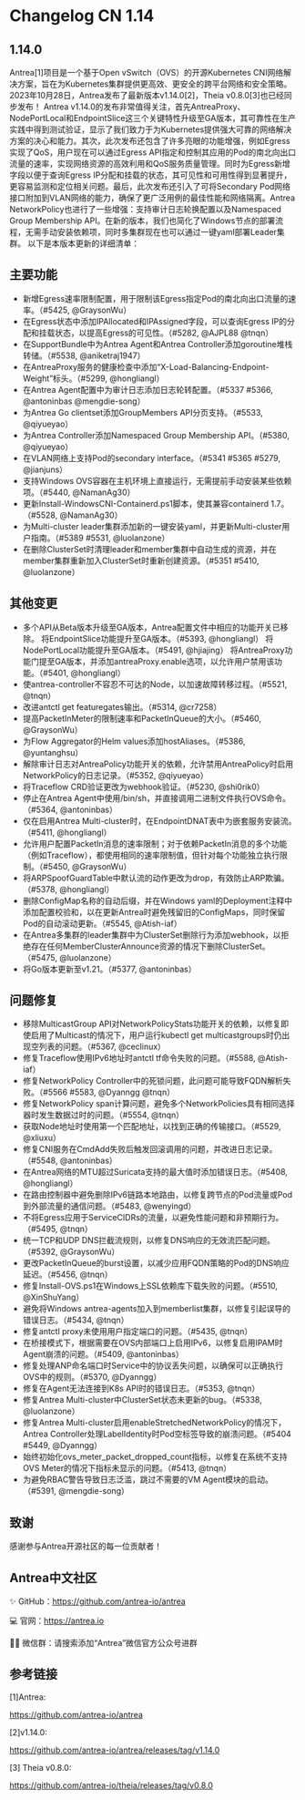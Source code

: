 # Changelog CN 1.14

## 1.14.0

Antrea[1]项目是一个基于Open vSwitch（OVS）的开源Kubernetes CNI网络解决方案，旨在为Kubernetes集群提供更高效、更安全的跨平台网络和安全策略。
2023年10月28日，Antrea发布了最新版本v1.14.0[2]，Theia v0.8.0[3]也已经同步发布！
Antrea v1.14.0的发布非常值得关注，首先AntreaProxy、NodePortLocal和EndpointSlice这三个关键特性升级至GA版本，其可靠性在生产实践中得到测试验证，显示了我们致力于为Kubernetes提供强大可靠的网络解决方案的决心和能力。其次，此次发布还包含了许多亮眼的功能增强，例如Egress实现了QoS，用户现在可以通过Egress API指定和控制其应用的Pod的南北向出口流量的速率，实现网络资源的高效利用和QoS服务质量管理。同时为Egress新增字段以便于查询Egress IP分配和挂载的状态，其可见性和可用性得到显著提升，更容易监测和定位相关问题。最后，此次发布还引入了可将Secondary Pod网络接口附加到VLAN网络的能力，确保了更广泛用例的最佳性能和网络隔离。Antrea NetworkPolicy也进行了一些增强：支持审计日志轮换配置以及Namespaced Group Membership API。在新的版本，我们也简化了Windows节点的部署流程，无需手动安装依赖项，同时多集群现在也可以通过一键yaml部署Leader集群。
以下是本版本更新的详细清单：

## 主要功能
- 新增Egress速率限制配置，用于限制该Egress指定Pod的南北向出口流量的速率。（#5425, @GraysonWu）
- 在Egress状态中添加IPAllocated和IPAssigned字段，可以查询Egress IP的分配和挂载状态，以提高Egress的可见性。（#5282, @AJPL88 @tnqn）
- 在SupportBundle中为Antrea Agent和Antrea Controller添加goroutine堆栈转储。（#5538, @aniketraj1947）
- 在AntreaProxy服务的健康检查中添加“X-Load-Balancing-Endpoint-Weight”标头。（#5299, @hongliangl）
- 在Antrea Agent配置中为审计日志添加日志轮转配置。（#5337 #5366, @antoninbas @mengdie-song）
- 为Antrea Go clientset添加GroupMembers API分页支持。（#5533, @qiyueyao）
- 为Antrea Controller添加Namespaced Group Membership API。（#5380, @qiyueyao）
- 在VLAN网络上支持Pod的secondary interface。（#5341 #5365 #5279, @jianjuns）
- 支持Windows OVS容器在主机环境上直接运行，无需提前手动安装某些依赖项。（#5440, @NamanAg30）
- 更新Install-WindowsCNI-Containerd.ps1脚本，使其兼容containerd 1.7。（#5528, @NamanAg30）
- 为Multi-cluster leader集群添加新的一键安装yaml，并更新Multi-cluster用户指南。（#5389 #5531, @luolanzone）
- 在删除ClusterSet时清理leader和member集群中自动生成的资源，并在member集群重新加入ClusterSet时重新创建资源。（#5351 #5410, @luolanzone）

## 其他变更

- 多个API从Beta版本升级至GA版本，Antrea配置文件中相应的功能开关已移除。
   将EndpointSlice功能提升至GA版本。（#5393, @hongliangl）
   将NodePortLocal功能提升至GA版本。（#5491, @hjiajing）
   将AntreaProxy功能门提至GA版本，并添加antreaProxy.enable选项，以允许用户禁用该功能。（#5401, @hongliangl）
- 使antrea-controller不容忍不可达的Node，以加速故障转移过程。（#5521, @tnqn）
- 改进antctl get featuregates输出。（#5314, @cr7258）
- 提高PacketInMeter的限制速率和PacketInQueue的大小。（#5460, @GraysonWu）
- 为Flow Aggregator的Helm values添加hostAliases。（#5386, @yuntanghsu）
- 解除审计日志对AntreaPolicy功能开关的依赖，允许禁用AntreaPolicy时启用NetworkPolicy的日志记录。（#5352, @qiyueyao）
- 将Traceflow CRD验证更改为webhook验证。（#5230, @shi0rik0）
- 停止在Antrea Agent中使用/bin/sh，并直接调用二进制文件执行OVS命令。（#5364, @antoninbas）
- 仅在启用Antrea Multi-cluster时，在EndpointDNAT表中为嵌套服务安装流。（#5411, @hongliangl）
- 允许用户配置PacketIn消息的速率限制；对于依赖PacketIn消息的多个功能（例如Traceflow），都使用相同的速率限制值，但针对每个功能独立执行限制。（#5450, @GraysonWu）
- 将ARPSpoofGuardTable中默认流的动作更改为drop，有效防止ARP欺骗。（#5378, @hongliangl）
- 删除ConfigMap名称的自动后缀，并在Windows yaml的Deployment注释中添加配置校验和，以在更新Antrea时避免残留旧的ConfigMaps，同时保留Pod的自动滚动更新。（#5545, @Atish-iaf）
- 在Antrea多集群的leader集群中为ClusterSet删除行为添加webhook，以拒绝存在任何MemberClusterAnnounce资源的情况下删除ClusterSet。（#5475, @luolanzone）
- 将Go版本更新至v1.21。（#5377, @antoninbas）


## 问题修复

- 移除MulticastGroup API对NetworkPolicyStats功能开关的依赖，以修复即使启用了Multicast的情况下，用户运行kubectl get multicastgroups时仍出现空列表的问题。（#5367, @ceclinux）
- 修复Traceflow使用IPv6地址时antctl tf命令失败的问题。（#5588, @Atish-iaf）
- 修复NetworkPolicy Controller中的死锁问题，此问题可能导致FQDN解析失败。（#5566 #5583, @Dyanngg @tnqn）
- 修复NetworkPolicy span计算问题，避免多个NetworkPolicies具有相同选择器时发生数据过时的问题。（#5554, @tnqn）
- 获取Node地址时使用第一个匹配地址，以找到正确的传输接口。（#5529, @xliuxu）
- 修复CNI服务在CmdAdd失败后触发回滚调用的问题，并改进日志记录。（#5548, @antoninbas）
- 在Antrea网络的MTU超过Suricata支持的最大值时添加错误日志。（#5408, @hongliangl）
- 在路由控制器中避免删除IPv6链路本地路由，以修复跨节点的Pod流量或Pod到外部流量的通信问题。（#5483, @wenyingd）
- 不将Egress应用于ServiceCIDRs的流量，以避免性能问题和非预期行为。（#5495, @tnqn）
- 统一TCP和UDP DNS拦截流规则，以修复DNS响应的无效流匹配问题。（#5392, @GraysonWu）
- 更改PacketInQueue的burst设置，以减少应用FQDN策略的Pod的DNS响应延迟。（#5456, @tnqn）
- 修复Install-OVS.ps1在Windows上SSL依赖库下载失败的问题。（#5510, @XinShuYang）
- 避免将Windows antrea-agents加入到memberlist集群，以修复引起误导的错误日志。（#5434, @tnqn）
- 修复antctl proxy未使用用户指定端口的问题。（#5435, @tnqn）
- 在桥接模式下，根据需要在OVS内部端口上启用IPv6，以修复启用IPAM时Agent崩溃的问题。（#5409, @antoninbas）
- 修复处理ANP命名端口时Service中的协议丢失问题，以确保可以正确执行OVS中的规则。（#5370, @Dyanngg）
- 修复在Agent无法连接到K8s API时的错误日志。（#5353, @tnqn）
- 修复Antrea Multi-cluster中ClusterSet状态未更新的bug。（#5338, @luolanzone）
- 修复Antrea Multi-cluster启用enableStretchedNetworkPolicy的情况下，Antrea Controller处理LabelIdentity时Pod空标签导致的崩溃问题。（#5404 #5449, @Dyanngg）
- 始终初始化ovs_meter_packet_dropped_count指标，以修复在系统不支持OVS Meter的情况下指标未显示的问题。（#5413, @tnqn）
- 为避免RBAC警告导致日志泛滥，跳过不需要的VM Agent模块的启动。（#5391, @mengdie-song）


## 致谢

感谢参与Antrea开源社区的每一位贡献者！


[@AJPL88]: https://github.com/AJPL88
[@Atish-iaf]: https://github.com/Atish-iaf
[@Dyanngg]: https://github.com/Dyanngg
[@GraysonWu]: https://github.com/GraysonWu
[@NamanAg30]: https://github.com/NamanAg30
[@XinShuYang]: https://github.com/XinShuYang
[@aniketraj1947]: https://github.com/aniketraj1947
[@antoninbas]: https://github.com/antoninbas
[@ceclinux]: https://github.com/ceclinux
[@cr7258]: https://github.com/cr7258
[@hongliangl]: https://github.com/hongliangl
[@hjiajing]: https://github.com/hjiajing
[@jianjuns]: https://github.com/jianjuns
[@luolanzone]: https://github.com/luolanzone
[@mengdie-song]: https://github.com/mengdie-song
[@qiyueyao]: https://github.com/qiyueyao
[@shi0rik0]: https://github.com/shi0rik0
[@tnqn]: https://github.com/tnqn
[@wenyingd]: https://github.com/wenyingd
[@xliuxu]: https://github.com/xliuxu
[@yuntanghsu]: https://github.com/yuntanghsu


## Antrea中文社区

✨ GitHub：https://github.com/antrea-io/antrea

💻 官网：https://antrea.io

👨‍💻 微信群：请搜索添加“Antrea”微信官方公众号进群





## 参考链接


[1]Antrea:

https://github.com/antrea-io/antrea

[2]v1.14.0:

https://github.com/antrea-io/antrea/releases/tag/v1.14.0


[3] Theia v0.8.0:

https://github.com/antrea-io/theia/releases/tag/v0.8.0
